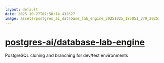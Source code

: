 ```yaml
---
layout: default
date: 2025-10-27T07:58:14.432627
image: assets/postgres_ai_database_lab_engine_20251025_185051_379_20251025_225917_cece8e--20251026T005929990--cropped.png
---
```


# [postgres-ai/database-lab-engine](https://github.com/postgres-ai/database-lab-engine/)

PostgreSQL cloning and branching for dev/test environments
